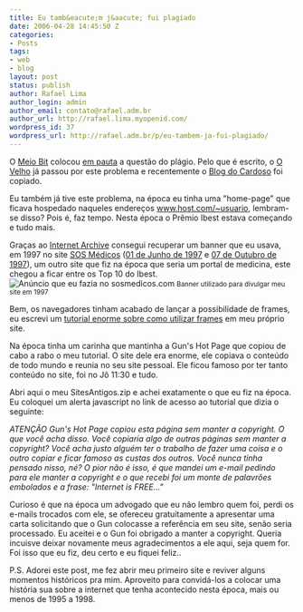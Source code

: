 ```yaml
---
title: Eu tamb&eacute;m j&aacute; fui plagiado
date: 2006-04-28 14:45:50 Z
categories:
- Posts
tags:
- web
- blog
layout: post
status: publish
author: Rafael Lima
author_login: admin
author_email: contato@rafael.adm.br
author_url: http://rafael.lima.myopenid.com/
wordpress_id: 37
wordpress_url: http://rafael.adm.br/p/eu-tambem-ja-fui-plagiado/
---
```


O <a title="Visitar (nova janela)" target="_blank" href="http://www.meiobit.com">Meio Bit</a> colocou <a title="Ver o Post (nova janela)" target="_blank" href="http://www.meiobit.com/arq/007827.html">em pauta</a> a quest&atilde;o do pl&aacute;gio. Pelo que &eacute; escrito, o <a href="http://ovelho.com/">O Velho</a> j&aacute; passou por este problema e recentemente o <a title="Ver o Post (nova janela)" target="_blank" href="http://www.carloscardoso.com/?p=283">Blog do Cardoso</a> foi copiado.

Eu tamb&eacute;m j&aacute; tive este problema, na &eacute;poca eu tinha uma "home-page" que ficava hospedado naqueles endere&ccedil;os www.host.com/~usuario, lembram-se disso? Pois &eacute;, faz tempo. Nesta &eacute;poca o Pr&ecirc;mio Ibest estava come&ccedil;ando e tudo mais.

Gra&ccedil;as ao <a target="_blank" title="Internet Archive (nova janela)" href="http://www.archive.org/">Internet Archive</a> consegui recuperar um banner que eu usava, em 1997 no site <a target="_blank" title="Todos os registros do SOS M&eacute;dicos (nova janela)" href="http://web.archive.org/web/*/http://www.sosmedicos.com">SOS M&eacute;dicos</a> (<a target="_blank" title="SOS M&eacute;dicos em 01/06/1997)" href="http://web.archive.org/web/19970601144924/http://www.sosmedicos.com/">01 de Junho de 1997</a> e <a target="_blank" title="SOS M&eacute;dicos em 07/10/1997" href="http://web.archive.org/web/19971007111158/http://www.sosmedicos.com/">07 de Outubro de 1997</a>), um outro site que fiz na &eacute;poca que seria um portal de medicina, este chegou a ficar entre os Top 10 do Ibest.
<img alt="An&uacute;ncio que eu fazia no sosmedicos.com" title="An&uacute;ncio que eu fazia no sosmedicos.com" src="http://web.archive.org/web/19970604020542/www.sosmedicos.com/anuncio/4.jpg" />
<small>Banner utilizado para divulgar meu site em 1997</small>

Bem, os navegadores tinham acabado de lan&ccedil;ar a possibilidade de frames,  eu escrevi um <a href="/files/frames.htm">tutorial enorme sobre como utilizar frames</a> em meu pr&oacute;prio site.

Na &eacute;poca tinha um carinha que mantinha a Gun's Hot Page que copiou de cabo a rabo o meu tutorial. O site dele era enorme, ele copiava o conte&uacute;do de todo mundo e reunia no seu site pessoal. Ele ficou famoso por ter tanto conte&uacute;do no site, foi no J&ocirc; 11:30 e tudo.

Abri aqui o meu SitesAntigos.zip e achei exatamente o que eu fiz na &eacute;poca. Eu coloquei um alerta javascript no link de acesso ao tutorial que dizia o seguinte:

<em>ATEN&Ccedil;&Atilde;O</em>
<em>Gun's Hot Page copiou esta p&aacute;gina sem manter a copyright. O que voc&ecirc; acha disso. Voc&ecirc; copiaria algo de outras p&aacute;ginas sem manter a copyright?
Voc&ecirc; acha justo algu&eacute;m ter o trabalho de fazer uma coisa e o outro copiar e ficar famoso as custas dos outros.</em>
<em>Voc&ecirc; nunca tinha pensado nisso, n&eacute;? O pior n&atilde;o &eacute; isso, &eacute; que mandei um e-mail pedindo para ele manter a copyright e o que recebi foi um monte de palavr&otilde;es embolados e a frase: "Internet is FREE..."</em>

Curioso &eacute; que na &eacute;poca um advogado que eu n&atilde;o lembro quem foi, perdi os e-mails trocados com ele, se ofereceu gratuitamente a apresentar uma carta solicitando que o Gun colocasse a refer&ecirc;ncia em seu site, sen&atilde;o seria processado. Eu aceitei e o Gun foi obrigado a manter a copyright. Queria incuisve deixar novamente meus agradecimentos a ele aqui, seja quem for.
Foi isso que eu fiz, deu certo e eu fiquei feliz..

P.S. Adorei este post, me fez abrir meu primeiro site e reviver alguns momentos hist&oacute;ricos pra mim. Aproveito para convid&aacute;-los a colocar uma hist&oacute;ria sua sobre a internet que tenha acontecido nesta &eacute;poca, mais ou menos de 1995 a 1998.

